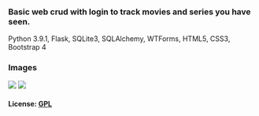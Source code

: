 ### Basic web crud with login to track movies and series you have seen.

Python 3.9.1, Flask, SQLite3, SQLAlchemy, WTForms, HTML5, CSS3, Bootstrap 4

### Images

![](https://imgur.com/MXy0oKj.png)
![](https://imgur.com/ooOpzjz.png)


#### License: [GPL](https://www.gnu.org/licenses/gpl-3.0.html)
